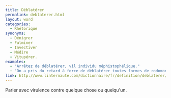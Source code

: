 ```yaml
---
title: Déblatérer
permalink: deblaterer.html
layout: word
categories:
  - Rhétorique
synonyms:
  - Dénigrer
  - Fulminer
  - Invectiver
  - Médire
  - Vitupérer.
examples:
  - "Arrêtez de déblatérer, vil individu méphistophélique."
  - "On a pris du retard à force de déblatérer toutes formes de rodomontades..."
link: http://www.linternaute.com/dictionnaire/fr/definition/deblaterer/
---
```


Parler avec virulence contre quelque chose ou quelqu'un.

